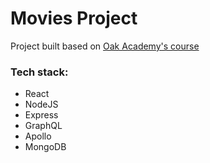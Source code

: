 # Movies Project
Project built based on [Oak Academy's course](https://www.udemy.com/course/graphql-with-react-build-real-world-graphql-projects/)

### Tech stack:
- React
- NodeJS
- Express
- GraphQL
- Apollo
- MongoDB

